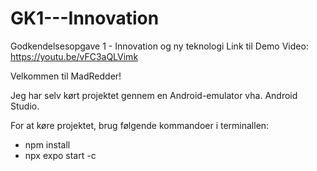 # GK1---Innovation
Godkendelsesopgave 1 - Innovation og ny teknologi
Link til Demo Video: https://youtu.be/vFC3aQLVimk

Velkommen til MadRedder!

Jeg har selv kørt projektet gennem en Android-emulator vha. Android Studio.

For at køre projektet, brug følgende kommandoer i terminallen:
- npm install
- npx expo start -c
